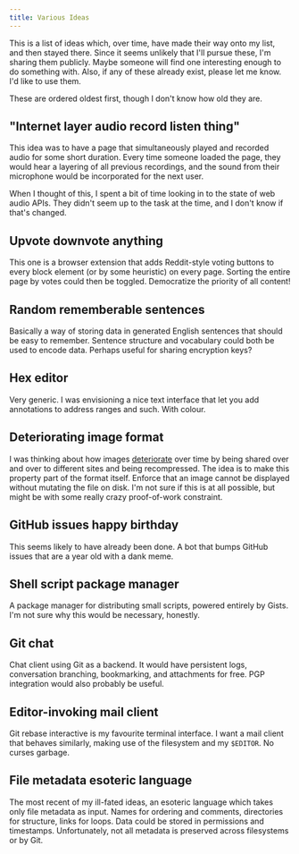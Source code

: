 ```yaml
---
title: Various Ideas
---
```


This is a list of ideas which,
over time,
have made their way
onto my list,
and then stayed there.
Since it seems unlikely
that I'll pursue these,
I'm sharing them publicly.
Maybe someone will find one interesting enough
to do something with.
Also,
if any of these already exist,
please let me know.
I'd like to use them.

These are ordered oldest first,
though I don't know how old they are.

## "Internet layer audio record listen thing"

This idea was to have a page
that simultaneously played and recorded
audio for some short duration.
Every time someone loaded the page,
they would hear a layering
of all previous recordings,
and the sound from their microphone
would be incorporated
for the next user.

When I thought of this,
I spent a bit of time
looking in to the state
of web audio APIs.
They didn't seem up to the task
at the time,
and I don't know if that's changed.

## Upvote downvote anything

This one is a browser extension
that adds Reddit-style voting buttons
to every block element
(or by some heuristic)
on every page.
Sorting the entire page by votes
could then be toggled.
Democratize the priority of all content!

## Random rememberable sentences

Basically a way of storing data
in generated English sentences
that should be easy to remember.
Sentence structure and vocabulary
could both be used to encode data.
Perhaps useful for sharing encryption keys?

## Hex editor

Very generic.
I was envisioning
a nice text interface
that let you add annotations
to address ranges and such.
With colour.

## Deteriorating image format

I was thinking about
how images [deteriorate][jaypeg] over time
by being shared over and over
to different sites
and being recompressed.
The idea is to make this property
part of the format itself.
Enforce that an image
cannot be displayed
without mutating the file on disk.
I'm not sure if this is at all possible,
but might be with some
really crazy proof-of-work constraint.

[jaypeg]: https://youtu.be/QEzhxP-pdos

## GitHub issues happy birthday

This seems likely to have already been done.
A bot that bumps GitHub issues
that are a year old
with a dank meme.

## Shell script package manager

A package manager
for distributing small scripts,
powered entirely by Gists.
I'm not sure why
this would be necessary,
honestly.

## Git chat

Chat client using Git as a backend.
It would have persistent logs,
conversation branching,
bookmarking,
and attachments
for free.
PGP integration would also
probably be useful.

## Editor-invoking mail client

Git rebase interactive
is my favourite terminal interface.
I want a mail client
that behaves similarly,
making use of the filesystem
and my `$EDITOR`.
No curses garbage.

## File metadata esoteric language

The most recent of my ill-fated ideas,
an esoteric language
which takes only file metadata as input.
Names for ordering and comments,
directories for structure,
links for loops.
Data could be stored in
permissions and timestamps.
Unfortunately,
not all metadata is preserved
across filesystems
or by Git.
